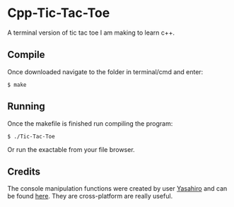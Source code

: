 Cpp-Tic-Tac-Toe
===============

A terminal version of tic tac toe I am making to learn c++.

## Compile
Once downloaded navigate to the folder in terminal/cmd and enter:

    $ make

## Running
Once the makefile is finished run compiling the program:
 
    $ ./Tic-Tac-Toe

Or run the exactable from your file browser.

## Credits

The console manipulation functions were created by user [Yasahiro](https://github.com/Yasahiro) and can be found [here](https://github.com/Yasahiro/console). They are cross-platform are really useful.